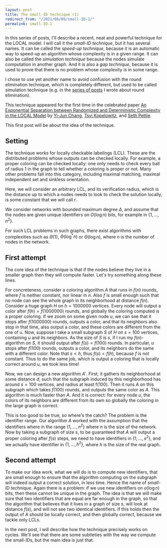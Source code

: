 ```yaml
---
layout: post
title: The small-ID technique (1)
redirect_from: "/2021/06/09/small-ID-1/"
permalink: small-ID-1
---
```


In this series of posts, I'll describe a recent, neat and 
powerful technique for the LOCAL model. 
I will call it the *small-ID technique*, but it has several names.
It can be called the *speed-up technique*, because it is an automatic way
to speed-up an algorithm whose complexity is in a given range.
It can also be called the *simulation technique* because the nodes simulate
computation in another graph.
And it is also a *gap technique*, because it is used to prove that there
is no problem whose complexity is in some range.

I chose to use yet another name to avoid confusion with the round elimination
technique, which is completely different, but used to be called simulation
technique (e.g. in the
[series of posts](https://discrete-notes.github.io/simulation-1) I wrote about
round elimination).

This technique appeared for the first time in the celebrated paper
[An Exponential Separation between Randomized and Deterministic Complexity in the LOCAL Model](https://epubs.siam.org/doi/10.1137/17M1117537)
by [Yi-Jun Chang](https://sites.google.com/a/umich.edu/yi-jun-chang/),
[Tsvi Kopelowitz](https://sites.google.com/site/kopelot/), and
[Seth Pettie](https://web.eecs.umich.edu/~pettie/).

This first post will be about the idea of the technique.


## Setting 
The technique works for locally checkable labelings (LCL).
These are the distributed problems whose outputs can be checked locally.
For example, a proper coloring can be checked locally:
one only needs to check every ball of radius 1 in the graph to tell whether 
a coloring is proper or not.
Many other problems fall into this category, including maximal matching, 
maximal independent set and sinkless orientation.

Here, we will consider an arbitrary LCL, and its verification radius, which 
is the distance up to which a nodes needs to look to check  the 
solution locally, is some constant that we will call $r$.

We consider networks with bounded maximum degree $\Delta$, and assume that 
the nodes are given unique identifiers on $O(\log n)$ bits, for example 
in $\{1,...,n^2\}$.

For such LCL problems in such graphs, there exist algorithms with 
complexities such as $\Theta(1)$, $\Theta(\log^*n)$ or $\Theta(\log n)$, 
where $n$ is the number of nodes in the network. 

 
## First attempt

The core idea of the technique is that if the nodes believe they live in a
smaller graph then they will compute faster. Let's try something along these 
lines. 

For concreteness, consider a coloring algorithm $A$ that runs in $f(n)$ 
rounds, where $f$ is neither constant, nor linear in $n$.
Also $f$ is small enough such that no node can see the whole graph in
its neighborhood at distance $f(n)$.
Consider a  huge graph $H$ on $h=1000000$ vertices. 
Every node will output a color after $f(h)=f(1000000)$ rounds, and 
globally the coloring computed is a proper coloring.
If we zoom on some given node $u$, we can see that it stops after 
$f(1000000)$ rounds, outputs a color, and that its neighbors also stop in 
that time, also output a color, and these colors are different from the one 
of u. 
Now, suppose I take a small subgraph $S$ of $H$ on $s=100$ vertices, 
containing $u$ and its neighbors.
As the size of $S$ is $s$, if I run my $f(n)$-algorithm on $S$, it should
output after $f(s)=f(100)$ rounds. In particular, $u$ stops after $f(100)$ 
rounds, outputs a color, and its neighbors do the same with a different color. 
Note that $s < h$, thus $f(s) < f(h)$, because $f$ is not constant.
Thus to do the same job, which is output a coloring that
is locally correct around $u$, we took less time!

Now, we can design a new algorithm $A'$.
First, it gathers its neighborhood at some distance $d$, such that the subgraph
induced by this neighborhood has around $s=100$ vertices, and radius at least
f(100). Then it runs $A$ on this subgraph which takes $f(100)$ rounds, and
outputs the same color as $A$. 
This algorithm is much faster than $A$. 
And it is correct: for every node $u$, the colors of its neighbors are 
different from its own so globally the coloring in the large graph is correct. 

This is too good to be true, so where's the catch? The problem is the 
identifier range. Our algorithm $A$ worked with the assumption that the 
identifiers where in the range $\{1,...,n^2\}$ where $n$ is the size of the 
network. Now by taking a subgraph of size $s$, to be guaranteed that $A$ 
will output a proper coloring after $f(s)$ steps, we need to have 
identifiers in $\{1,...,s^2\}$, and we actually have identifier in 
$\{1,...,h^2\}$, where $h$ is the size of the real graph. 

## Second attempt 

To make our idea work, what we will do is to compute new identifiers, that
are small enough to ensure that the algorithm computing on the subgraph 
will indeed output a correct solution, in less time. 
Hence the name of *small-ID technique*. 
Again there is a problem: if we use new identifiers on $o(\log n)$ bits, then 
these cannot be unique in the graph. 
The idea is that we will make sure that two identifiers that are equal are 
far enough in the graph, so that the algorithm that believes that it lives 
in a graph of size $s$, will look at distance $f(s)$, and will not see two 
identical identifiers. If this holds then the output of $A$ should be 
locally correct, and then globally correct, because we tackle only LCLs. 

In the next post, I will describe how the technique precisely works on cycles. 
We'll see that there are some subtleties with the way we compute the small-IDs, 
but the main idea is just that.



 

